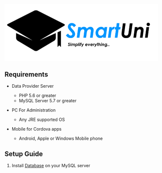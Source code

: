 ![](Media/logo-full.png)


## Requirements

- Data Provider Server
    - PHP 5.6 or greater
    - MySQL Server 5.7 or greater
    
- PC For Administration 
    - Any JRE supported OS
    
- Mobile for Cordova apps
    - Android, Apple or Windows Mobile phone


## Setup Guide

1. Install [Database](Database/smartuni.sql) on your MySQL server